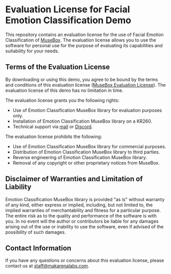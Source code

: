 # Evaluation License for Facial Emotion Classification Demo

This repository contains an evaluation license for the use of Facial Emotion Classification of [MuseBox](https://musebox.it). The evaluation license allows you to use the software for personal use for the purpose of evaluating its capabilities and suitability for your needs.

## Terms of the Evaluation License

By downloading or using this demo, you agree to be bound by the terms and conditions of this evaluation license ([MuseBox Evaluation License](https://musebox.it/software-evaluation-license-agreement)). The evaluation license of this demo has no limitation in time.

The evaluation license grants you the following rights:

- Use of Emotion Classification MuseBox library for evaluation purposes only.
- Installation of Emotion Classification MuseBox library on a KR260.
- Technical support via [mail](mailto:staff@makarenalabs.com) or [Discord](https://discord.gg/NpkTaJPAdp).

The evaluation license prohibits the following:

- Use of Emotion Classification MuseBox library for commercial purposes.
- Distribution of Emotion Classification MuseBox library to third parties.
- Reverse engineering of Emotion Classification MuseBox library.
- Removal of any copyright or other proprietary notices from MuseBox.

## Disclaimer of Warranties and Limitation of Liability

Emotion Classification MuseBox library is provided "as is" without warranty of any kind, either express or implied, including, but not limited to, the implied warranties of merchantability and fitness for a particular purpose. The entire risk as to the quality and performance of the software is with you. In no event will the author or contributors be liable for any damages arising out of the use or inability to use the software, even if advised of the possibility of such damages.

## Contact Information

If you have any questions or concerns about this evaluation license, please contact us at [staff@makarenalabs.com](mailto:staff@makarenalabs.com).